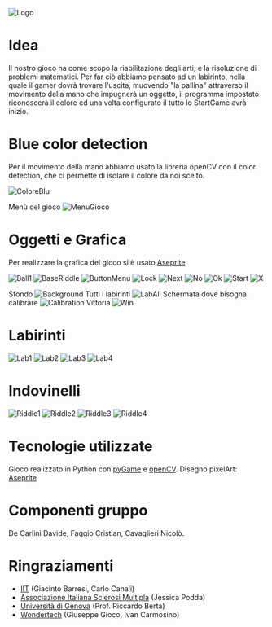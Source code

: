 ![Logo](https://github.com/StartGame-PCTO/Game/blob/main/Image/Logo.png)
# Idea
Il nostro gioco ha come scopo la riabilitazione degli arti, e la risoluzione di problemi matematici. Per far ciò abbiamo pensato ad un labirinto, nella quale il gamer dovrà trovare l'uscita, muovendo "la pallina" attraverso il movimento della mano che impugnerà un oggetto, il programma impostato riconoscerà il colore ed una volta configurato il tutto lo StartGame avrà inizio. 



# Blue color detection
Per il movimento della mano abbiamo usato la libreria openCV con il color detection, che ci permette di isolare il colore da noi scelto.

![ColoreBlu](https://github.com/NameNotFound-PCTO/Game/blob/main/code/color_dect_blue.jpeg)

Menù del gioco
![MenuGioco](https://github.com/StartGame-PCTO/Game/blob/main/Image/Menu.png)

#  Oggetti e Grafica  
Per realizzare la grafica del gioco si è usato [Aseprite](https://www.aseprite.org/)

![Ball1](https://github.com/StartGame-PCTO/Game/blob/main/Image/Ball1.png)
![BaseRiddle](https://github.com/StartGame-PCTO/Game/blob/main/Image/BaseRiddle.png)
![ButtonMenu](https://github.com/StartGame-PCTO/Game/blob/main/Image/ButtonMenu.png)
![Lock](https://github.com/StartGame-PCTO/Game/blob/main/Image/Lock.png)
![Next](https://github.com/StartGame-PCTO/Game/blob/main/Image/Next.png)
![No](https://github.com/StartGame-PCTO/Game/blob/main/Image/No.png)
![Ok](https://github.com/StartGame-PCTO/Game/blob/main/Image/Ok.png)
![Start](https://github.com/StartGame-PCTO/Game/blob/main/Image/Start.png)
![X](https://github.com/StartGame-PCTO/Game/blob/main/Image/X.png)

Sfondo
![Background](https://github.com/StartGame-PCTO/Game/blob/main/Image/Background.png)
Tutti i labirinti
![LabAll](https://github.com/StartGame-PCTO/Game/blob/main/Image/LabAll.png)
Schermata dove bisogna calibrare
![Calibration](https://github.com/StartGame-PCTO/Game/blob/main/Image/Calibration.png)
Vittoria
![Win](https://github.com/StartGame-PCTO/Game/blob/main/Image/Win.png)

# Labirinti
![Lab1](https://github.com/StartGame-PCTO/Game/blob/main/Image/Lab1.jpeg)
![Lab2](https://github.com/StartGame-PCTO/Game/blob/main/Image/Lab2.png)
![Lab3](https://github.com/StartGame-PCTO/Game/blob/main/Image/Lab3.png)
![Lab4](https://github.com/StartGame-PCTO/Game/blob/main/Image/Lab4.png)

# Indovinelli
![Riddle1](https://github.com/StartGame-PCTO/Game/blob/main/Image/Riddle1.png)
![Riddle2](https://github.com/StartGame-PCTO/Game/blob/main/Image/Riddle2.png)
![Riddle3](https://github.com/StartGame-PCTO/Game/blob/main/Image/Riddle3.png)
![Riddle4](https://github.com/StartGame-PCTO/Game/blob/main/Image/Riddle4.png)




# Tecnologie utilizzate
Gioco realizzato in Python con [pyGame](https://www.pygame.org/news) e [openCV](https://opencv.org).
Disegno pixelArt: [Aseprite](https://www.aseprite.org)


# Componenti gruppo
De Carlini Davide, Faggio Cristian, Cavaglieri Nicolò.

# Ringraziamenti
* [IIT](https://www.iit.it) (Giacinto Barresi, Carlo Canali)
* [Associazione Italiana Sclerosi Multipla](https://www.aism.it) (Jessica Podda)
* [Università di Genova](https://unige.it/it/) (Prof. Riccardo Berta)
* [Wondertech](http://www.wondertechweb.com) (Giuseppe Gioco, Ivan Carmosino)
